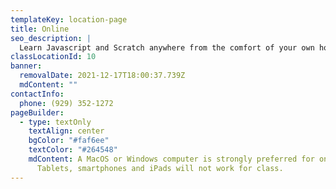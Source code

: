 ```yaml
---
templateKey: location-page
title: Online
seo_description: |
  Learn Javascript and Scratch anywhere from the comfort of your own home!
classLocationId: 10
banner:
  removalDate: 2021-12-17T18:00:37.739Z
  mdContent: ""
contactInfo:
  phone: (929) 352-1272
pageBuilder:
  - type: textOnly
    textAlign: center
    bgColor: "#faf6ee"
    textColor: "#264548"
    mdContent: A MacOS or Windows computer is strongly preferred for online classes.
      Tablets, smartphones and iPads will not work for class.
---
```

